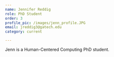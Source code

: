 ```yaml
---
name: Jennifer Reddig
role: PhD Student
order: 3
profile_pic: /images/jenn_profile.JPG
email: jreddig3@gatech.edu
category: current

---
```


Jenn is a Human-Centered Computing PhD student.
